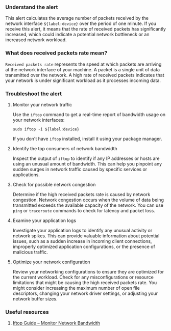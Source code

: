 ### Understand the alert

This alert calculates the average number of packets received by the network interface `${label:device}` over the period of one minute. If you receive this alert, it means that the rate of received packets has significantly increased, which could indicate a potential network bottleneck or an increased network workload.

### What does received packets rate mean?

`Received packets rate` represents the speed at which packets are arriving at the network interface of your machine. A packet is a single unit of data transmitted over the network. A high rate of received packets indicates that your network is under significant workload as it processes incoming data.

### Troubleshoot the alert

1. Monitor your network traffic

   Use the `iftop` command to get a real-time report of bandwidth usage on your network interfaces:
   ```
   sudo iftop -i ${label:device}
   ```
   If you don't have `iftop` installed, install it using your package manager.

2. Identify the top consumers of network bandwidth

   Inspect the output of `iftop` to identify if any IP addresses or hosts are using an unusual amount of bandwidth. This can help you pinpoint any sudden surges in network traffic caused by specific services or applications.

3. Check for possible network congestion

   Determine if the high received packets rate is caused by network congestion. Network congestion occurs when the volume of data being transmitted exceeds the available capacity of the network. You can use `ping` or `traceroute` commands to check for latency and packet loss.

4. Examine your application logs

   Investigate your application logs to identify any unusual activity or network spikes. This can provide valuable information about potential issues, such as a sudden increase in incoming client connections, improperly optimized application configurations, or the presence of malicious traffic.

5. Optimize your network configuration

   Review your networking configurations to ensure they are optimized for the current workload. Check for any misconfigurations or resource limitations that might be causing the high received packets rate. You might consider increasing the maximum number of open file descriptors, changing your network driver settings, or adjusting your network buffer sizes.

### Useful resources

1. [Iftop Guide – Monitor Network Bandwidth](https://www.tecmint.com/iftop-linux-network-bandwidth-monitoring-tool/)
